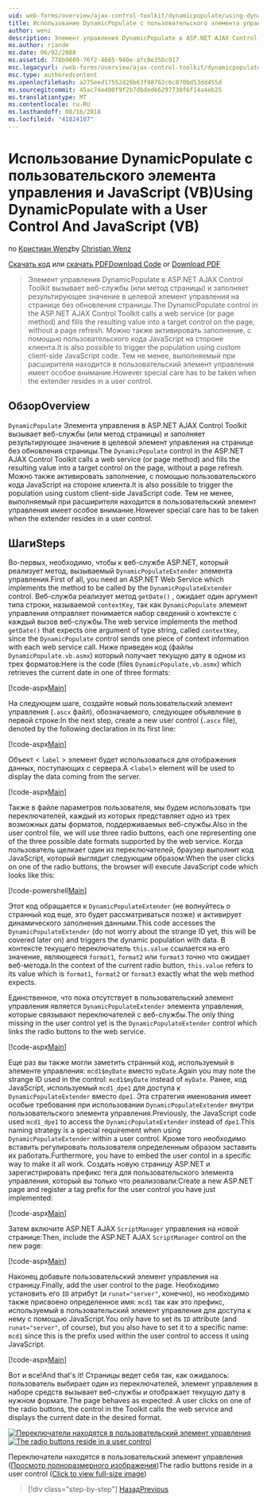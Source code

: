 ```yaml
---
uid: web-forms/overview/ajax-control-toolkit/dynamicpopulate/using-dynamicpopulate-with-a-user-control-and-javascript-vb
title: Использование DynamicPopulate с пользовательского элемента управления и JavaScript (Visual Basic) | Документация Майкрософт
author: wenz
description: Элемент управления DynamicPopulate в ASP.NET AJAX Control Toolkit вызывает веб-службы (или метод страницы) и заполняет результирующее значение в целевой элемент управления на t...
ms.author: riande
ms.date: 06/02/2008
ms.assetid: 778b9009-76f2-4665-940e-afc0e35bc917
msc.legacyurl: /web-forms/overview/ajax-control-toolkit/dynamicpopulate/using-dynamicpopulate-with-a-user-control-and-javascript-vb
msc.type: authoredcontent
ms.openlocfilehash: a275eed17552d26b63f98762c6c870bd53dd455d
ms.sourcegitcommit: 45ac74e400f9f2b7dbded66297730f6f14a4eb25
ms.translationtype: MT
ms.contentlocale: ru-RU
ms.lasthandoff: 08/16/2018
ms.locfileid: "41824107"
---
```

<a name="using-dynamicpopulate-with-a-user-control-and-javascript-vb"></a><span data-ttu-id="ee4bc-103">Использование DynamicPopulate с пользовательского элемента управления и JavaScript (VB)</span><span class="sxs-lookup"><span data-stu-id="ee4bc-103">Using DynamicPopulate with a User Control And JavaScript (VB)</span></span>
====================
<span data-ttu-id="ee4bc-104">по [Кристиан Wenz](https://github.com/wenz)</span><span class="sxs-lookup"><span data-stu-id="ee4bc-104">by [Christian Wenz](https://github.com/wenz)</span></span>

<span data-ttu-id="ee4bc-105">[Скачать код](http://download.microsoft.com/download/d/8/f/d8f2f6f9-1b7c-46ad-9252-e1fc81bdea3e/dynamicpopulate2.vb.zip) или [скачать PDF](http://download.microsoft.com/download/b/6/a/b6ae89ee-df69-4c87-9bfb-ad1eb2b23373/dynamicpopulate2VB.pdf)</span><span class="sxs-lookup"><span data-stu-id="ee4bc-105">[Download Code](http://download.microsoft.com/download/d/8/f/d8f2f6f9-1b7c-46ad-9252-e1fc81bdea3e/dynamicpopulate2.vb.zip) or [Download PDF](http://download.microsoft.com/download/b/6/a/b6ae89ee-df69-4c87-9bfb-ad1eb2b23373/dynamicpopulate2VB.pdf)</span></span>

> <span data-ttu-id="ee4bc-106">Элемент управления DynamicPopulate в ASP.NET AJAX Control Toolkit вызывает веб-службы (или метод страницы) и заполняет результирующее значение в целевой элемент управления на странице без обновления страницы.</span><span class="sxs-lookup"><span data-stu-id="ee4bc-106">The DynamicPopulate control in the ASP.NET AJAX Control Toolkit calls a web service (or page method) and fills the resulting value into a target control on the page, without a page refresh.</span></span> <span data-ttu-id="ee4bc-107">Можно также активировать заполнение, с помощью пользовательского кода JavaScript на стороне клиента.</span><span class="sxs-lookup"><span data-stu-id="ee4bc-107">It is also possible to trigger the population using custom client-side JavaScript code.</span></span> <span data-ttu-id="ee4bc-108">Тем не менее, выполняемый при расширителя находится в пользовательский элемент управления имеет особое внимание.</span><span class="sxs-lookup"><span data-stu-id="ee4bc-108">However special care has to be taken when the extender resides in a user control.</span></span>


## <a name="overview"></a><span data-ttu-id="ee4bc-109">Обзор</span><span class="sxs-lookup"><span data-stu-id="ee4bc-109">Overview</span></span>

<span data-ttu-id="ee4bc-110">`DynamicPopulate` Элемента управления в ASP.NET AJAX Control Toolkit вызывает веб-службы (или метод страницы) и заполняет результирующее значение в целевой элемент управления на странице без обновления страницы.</span><span class="sxs-lookup"><span data-stu-id="ee4bc-110">The `DynamicPopulate` control in the ASP.NET AJAX Control Toolkit calls a web service (or page method) and fills the resulting value into a target control on the page, without a page refresh.</span></span> <span data-ttu-id="ee4bc-111">Можно также активировать заполнение, с помощью пользовательского кода JavaScript на стороне клиента.</span><span class="sxs-lookup"><span data-stu-id="ee4bc-111">It is also possible to trigger the population using custom client-side JavaScript code.</span></span> <span data-ttu-id="ee4bc-112">Тем не менее, выполняемый при расширителя находится в пользовательский элемент управления имеет особое внимание.</span><span class="sxs-lookup"><span data-stu-id="ee4bc-112">However special care has to be taken when the extender resides in a user control.</span></span>

## <a name="steps"></a><span data-ttu-id="ee4bc-113">Шаги</span><span class="sxs-lookup"><span data-stu-id="ee4bc-113">Steps</span></span>

<span data-ttu-id="ee4bc-114">Во-первых, необходимо, чтобы к веб-службе ASP.NET, который реализует метод, вызываемый `DynamicPopulateExtender` элемента управления.</span><span class="sxs-lookup"><span data-stu-id="ee4bc-114">First of all, you need an ASP.NET Web Service which implements the method to be called by the `DynamicPopulateExtender` control.</span></span> <span data-ttu-id="ee4bc-115">Веб-служба реализует метод `getDate()` , ожидает один аргумент типа строки, называемой `contextKey`, так как `DynamicPopulate` элемент управления отправляет понимается набор сведений о контексте с каждый вызов веб-службы.</span><span class="sxs-lookup"><span data-stu-id="ee4bc-115">The web service implements the method `getDate()` that expects one argument of type string, called `contextKey`, since the `DynamicPopulate` control sends one piece of context information with each web service call.</span></span> <span data-ttu-id="ee4bc-116">Ниже приведен код (файлы `DynamicPopulate.vb.asmx`) который получает текущую дату в одном из трех форматов:</span><span class="sxs-lookup"><span data-stu-id="ee4bc-116">Here is the code (files `DynamicPopulate.vb.asmx`) which retrieves the current date in one of three formats:</span></span>

[!code-aspx[Main](using-dynamicpopulate-with-a-user-control-and-javascript-vb/samples/sample1.aspx)]

<span data-ttu-id="ee4bc-117">На следующем шаге, создайте новый пользовательский элемент управления (`.ascx` файл), обозначаемого, следующее объявление в первой строке:</span><span class="sxs-lookup"><span data-stu-id="ee4bc-117">In the next step, create a new user control (`.ascx` file), denoted by the following declaration in its first line:</span></span>

[!code-aspx[Main](using-dynamicpopulate-with-a-user-control-and-javascript-vb/samples/sample2.aspx)]

<span data-ttu-id="ee4bc-118">Объект &lt; `label` &gt; элемент будет использоваться для отображения данных, поступающих с сервера.</span><span class="sxs-lookup"><span data-stu-id="ee4bc-118">A &lt;`label`&gt; element will be used to display the data coming from the server.</span></span>

[!code-aspx[Main](using-dynamicpopulate-with-a-user-control-and-javascript-vb/samples/sample3.aspx)]

<span data-ttu-id="ee4bc-119">Также в файле параметров пользователя, мы будем использовать три переключателей, каждый из которых представляет одно из трех возможных даты форматов, поддерживаемых веб-службы.</span><span class="sxs-lookup"><span data-stu-id="ee4bc-119">Also in the user control file, we will use three radio buttons, each one representing one of the three possible date formats supported by the web service.</span></span> <span data-ttu-id="ee4bc-120">Когда пользователь щелкает один из переключателей, браузер выполнит код JavaScript, который выглядит следующим образом:</span><span class="sxs-lookup"><span data-stu-id="ee4bc-120">When the user clicks on one of the radio buttons, the browser will execute JavaScript code which looks like this:</span></span>

[!code-powershell[Main](using-dynamicpopulate-with-a-user-control-and-javascript-vb/samples/sample4.ps1)]

<span data-ttu-id="ee4bc-121">Этот код обращается к `DynamicPopulateExtender` (не волнуйтесь о странный код еще, это будет рассматриваться позже) и активирует динамического заполнения данными.</span><span class="sxs-lookup"><span data-stu-id="ee4bc-121">This code accesses the `DynamicPopulateExtender` (do not worry about the strange ID yet, this will be covered later on) and triggers the dynamic population with data.</span></span> <span data-ttu-id="ee4bc-122">В контексте текущего переключатель `this.value` ссылается на его значение, являющееся `format1`, `format2` или `format3` точно что ожидает веб-метода.</span><span class="sxs-lookup"><span data-stu-id="ee4bc-122">In the context of the current radio button, `this.value` refers to its value which is `format1`, `format2` or `format3` exactly what the web method expects.</span></span>

<span data-ttu-id="ee4bc-123">Единственное, что пока отсутствует в пользовательский элемент управления является `DynamicPopulateExtender` элемента управления, которые связывают переключателей с веб-службы.</span><span class="sxs-lookup"><span data-stu-id="ee4bc-123">The only thing missing in the user control yet is the `DynamicPopulateExtender` control which links the radio buttons to the web service.</span></span>

[!code-aspx[Main](using-dynamicpopulate-with-a-user-control-and-javascript-vb/samples/sample5.aspx)]

<span data-ttu-id="ee4bc-124">Еще раз вы также могли заметить странный код, используемый в элементе управления: `mcd1$myDate` вместо `myDate`.</span><span class="sxs-lookup"><span data-stu-id="ee4bc-124">Again you may note the strange ID used in the control: `mcd1$myDate` instead of `myDate`.</span></span> <span data-ttu-id="ee4bc-125">Ранее, код JavaScript, используемый `mcd1_dpe1` для доступа к `DynamicPopulateExtender` вместо `dpe1`. Эта стратегия именования имеет особые требования при использовании `DynamicPopulateExtender` внутри пользовательского элемента управления.</span><span class="sxs-lookup"><span data-stu-id="ee4bc-125">Previously, the JavaScript code used `mcd1_dpe1` to access the `DynamicPopulateExtender` instead of `dpe1`.This naming strategy is a special requirement when using `DynamicPopulateExtender` within a user control.</span></span> <span data-ttu-id="ee4bc-126">Кроме того необходимо вставить регулировать пользователя определенным образом заставить их работать.</span><span class="sxs-lookup"><span data-stu-id="ee4bc-126">Furthermore, you have to embed the user contol in a specific way to make it all work.</span></span> <span data-ttu-id="ee4bc-127">Создать новую страницу ASP.NET и зарегистрировать префикс тега для пользовательского элемента управления, который вы только что реализовали:</span><span class="sxs-lookup"><span data-stu-id="ee4bc-127">Create a new ASP.NET page and register a tag prefix for the user control you have just implemented:</span></span>

[!code-aspx[Main](using-dynamicpopulate-with-a-user-control-and-javascript-vb/samples/sample6.aspx)]

<span data-ttu-id="ee4bc-128">Затем включите ASP.NET AJAX `ScriptManager` управления на новой странице:</span><span class="sxs-lookup"><span data-stu-id="ee4bc-128">Then, include the ASP.NET AJAX `ScriptManager` control on the new page:</span></span>

[!code-aspx[Main](using-dynamicpopulate-with-a-user-control-and-javascript-vb/samples/sample7.aspx)]

<span data-ttu-id="ee4bc-129">Наконец добавьте пользовательский элемент управления на страницу.</span><span class="sxs-lookup"><span data-stu-id="ee4bc-129">Finally, add the user control to the page.</span></span> <span data-ttu-id="ee4bc-130">Необходимо установить его `ID` атрибут (и `runat="server"`, конечно), но необходимо также присвоено определенное имя: `mcd1` так как это префикс, используемый в пользовательский элемент управления для доступа к нему с помощью JavaScript.</span><span class="sxs-lookup"><span data-stu-id="ee4bc-130">You only have to set its `ID` attribute (and `runat="server"`, of course), but you also have to set it to a specific name: `mcd1` since this is the prefix used within the user control to access it using JavaScript.</span></span>

[!code-aspx[Main](using-dynamicpopulate-with-a-user-control-and-javascript-vb/samples/sample8.aspx)]

<span data-ttu-id="ee4bc-131">Вот и все!</span><span class="sxs-lookup"><span data-stu-id="ee4bc-131">And that's it!</span></span> <span data-ttu-id="ee4bc-132">Страницы ведет себя так, как ожидалось: пользователь выбирает один из переключателей, элемент управления в наборе средств вызывает веб-службы и отображает текущую дату в нужном формате.</span><span class="sxs-lookup"><span data-stu-id="ee4bc-132">The page behaves as expected: A user clicks on one of the radio buttons, the control in the Toolkit calls the web service and displays the current date in the desired format.</span></span>


<span data-ttu-id="ee4bc-133">[![Переключатели находятся в пользовательский элемент управления](using-dynamicpopulate-with-a-user-control-and-javascript-vb/_static/image2.png)](using-dynamicpopulate-with-a-user-control-and-javascript-vb/_static/image1.png)</span><span class="sxs-lookup"><span data-stu-id="ee4bc-133">[![The radio buttons reside in a user control](using-dynamicpopulate-with-a-user-control-and-javascript-vb/_static/image2.png)](using-dynamicpopulate-with-a-user-control-and-javascript-vb/_static/image1.png)</span></span>

<span data-ttu-id="ee4bc-134">Переключатели находятся в пользовательский элемент управления ([Просмотр полноразмерного изображения](using-dynamicpopulate-with-a-user-control-and-javascript-vb/_static/image3.png))</span><span class="sxs-lookup"><span data-stu-id="ee4bc-134">The radio buttons reside in a user control ([Click to view full-size image](using-dynamicpopulate-with-a-user-control-and-javascript-vb/_static/image3.png))</span></span>

> [!div class="step-by-step"]
> [<span data-ttu-id="ee4bc-135">Назад</span><span class="sxs-lookup"><span data-stu-id="ee4bc-135">Previous</span></span>](dynamically-populating-a-control-using-javascript-code-vb.md)
